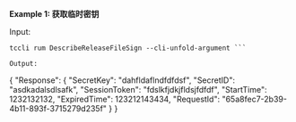 **Example 1: 获取临时密钥**



Input: 

```
tccli rum DescribeReleaseFileSign --cli-unfold-argument ```

Output: 
```
{
    "Response": {
        "SecretKey": "dahfldaflndfdfdsf",
        "SecretID": "asdkadalsdlsafk",
        "SessionToken": "fdslkfjdkjfldsjfdfdf",
        "StartTime": 1232132132,
        "ExpiredTime": 123212143434,
        "RequestId": "65a8fec7-2b39-4b11-893f-3715279d235f"
    }
}
```

